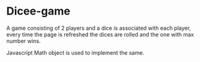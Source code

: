 # Dicee-game

A game consisting of 2 players and a dice is associated with each player, every time the page is refreshed the dices are rolled and the one with max number wins.

Javascript Math object is used to implement the same.
